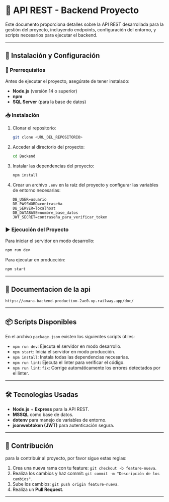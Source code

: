 ﻿# 📌 API REST - Backend Proyecto

Este documento proporciona detalles sobre la API REST desarrollada para la gestión del proyecto, incluyendo endpoints, configuración del entorno, y scripts necesarios para ejecutar el backend.

---

## 🚀 Instalación y Configuración

### 📌 Prerrequisitos

Antes de ejecutar el proyecto, asegúrate de tener instalado:

- **Node.js** (versión 14 o superior)
- **npm**
- **SQL Server** (para la base de datos)

### 📥 Instalación

1. Clonar el repositorio:
   ```bash
   git clone <URL_DEL_REPOSITORIO>
   ```
2. Acceder al directorio del proyecto:
   ```bash
   cd Backend
   ```
3. Instalar las dependencias del proyecto:
   ```bash
   npm install
   ```
4. Crear un archivo `.env` en la raíz del proyecto y configurar las variables de entorno necesarias:
   ```env
   DB_USER=usuario
   DB_PASSWORD=contraseña
   DB_SERVER=localhost
   DB_DATABASE=nombre_base_datos
   JWT_SECRET=contraseña_para_verificar_token
   ```

### ▶️ Ejecución del Proyecto

Para iniciar el servidor en modo desarrollo:

```bash
npm run dev
```

Para ejecutar en producción:

```bash
npm start
```

---

## 📌 Documentacion de la api

```
https://amara-backend-production-2ae0.up.railway.app/doc/
```

---

## 📦 Scripts Disponibles

En el archivo `package.json` existen los siguientes scripts útiles:

- `npm run dev`: Ejecuta el servidor en modo desarrollo.
- `npm start`: Inicia el servidor en modo producción.
- `npm install`: Instala todas las dependencias necesarias.
- `npm run lint`: Ejecuta el linter para verificar el código.
- `npm run lint:fix`: Corrige automáticamente los errores detectados por el linter.

---

## 🛠 Tecnologías Usadas

- **Node.js** + **Express** para la API REST.
- **MSSQL** como base de datos.
- **dotenv** para manejo de variables de entorno.
- **jsonwebtoken (JWT)** para autenticación segura.

---

## 🤝 Contribución

para la contribuir al proyecto, por favor sigue estas reglas:

1. Crea una nueva rama con tu feature: `git checkout -b feature-nueva`.
2. Realiza los cambios y haz commit: `git commit -m "Descripción de los cambios"`.
3. Sube los cambios: `git push origin feature-nueva`.
4. Realiza un **Pull Request**.

---
